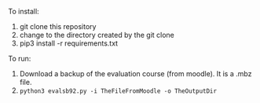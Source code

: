 To install:

1. git clone this repository
2. change to the directory created by the git clone
3. pip3 install -r requirements.txt


To run:
1. Download a backup of the evaluation course (from moodle). It is a .mbz file.
2. `python3 evalsb92.py -i TheFileFromMoodle -o TheOutputDir`